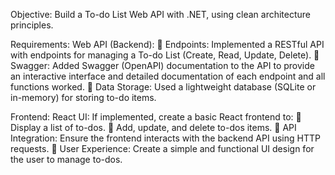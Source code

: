 Objective: Build a To-do List Web API with .NET, using clean architecture principles. 

Requirements:
Web API (Backend):
 Endpoints: Implemented a RESTful API with endpoints for managing a To-do List (Create, Read,
Update, Delete).
 Swagger: Added Swagger (OpenAPI) documentation to the API to provide an interactive
interface and detailed documentation of each endpoint and all functions worked. 
 Data Storage: Used a lightweight database (SQLite or in-memory) for storing to-do items.

Frontend:
React UI: If implemented, create a basic React frontend to:
 Display a list of to-dos.
 Add, update, and delete to-dos items.
 API Integration: Ensure the frontend interacts with the backend API using HTTP requests.
 User Experience: Create a simple and functional UI design for the user to manage to-dos.
